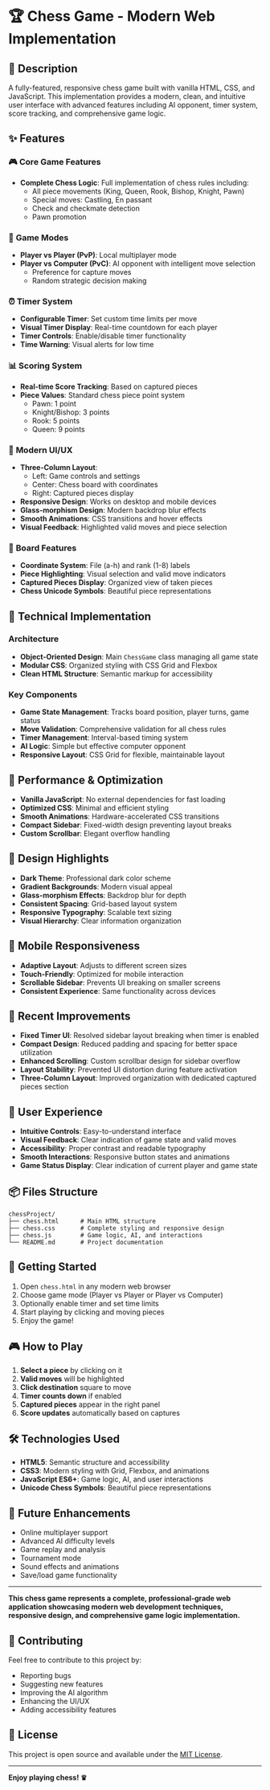 # 🏆 **Chess Game - Modern Web Implementation**

## 📝 **Description**

A fully-featured, responsive chess game built with vanilla HTML, CSS, and JavaScript. This implementation provides a modern, clean, and intuitive user interface with advanced features including AI opponent, timer system, score tracking, and comprehensive game logic.

## ✨ **Features**

### 🎮 **Core Game Features**

- **Complete Chess Logic**: Full implementation of chess rules including:
  - All piece movements (King, Queen, Rook, Bishop, Knight, Pawn)
  - Special moves: Castling, En passant
  - Check and checkmate detection
  - Pawn promotion

### 🎯 **Game Modes**

- **Player vs Player (PvP)**: Local multiplayer mode
- **Player vs Computer (PvC)**: AI opponent with intelligent move selection
  - Preference for capture moves
  - Random strategic decision making

### ⏰ **Timer System**

- **Configurable Timer**: Set custom time limits per move
- **Visual Timer Display**: Real-time countdown for each player
- **Timer Controls**: Enable/disable timer functionality
- **Time Warning**: Visual alerts for low time

### 📊 **Scoring System**

- **Real-time Score Tracking**: Based on captured pieces
- **Piece Values**: Standard chess piece point system
  - Pawn: 1 point
  - Knight/Bishop: 3 points
  - Rook: 5 points
  - Queen: 9 points

### 🎨 **Modern UI/UX**

- **Three-Column Layout**:
  - Left: Game controls and settings
  - Center: Chess board with coordinates
  - Right: Captured pieces display
- **Responsive Design**: Works on desktop and mobile devices
- **Glass-morphism Design**: Modern backdrop blur effects
- **Smooth Animations**: CSS transitions and hover effects
- **Visual Feedback**: Highlighted valid moves and piece selection

### 🎯 **Board Features**

- **Coordinate System**: File (a-h) and rank (1-8) labels
- **Piece Highlighting**: Visual selection and valid move indicators
- **Captured Pieces Display**: Organized view of taken pieces
- **Chess Unicode Symbols**: Beautiful piece representations

## 🔧 **Technical Implementation**

### **Architecture**

- **Object-Oriented Design**: Main `ChessGame` class managing all game state
- **Modular CSS**: Organized styling with CSS Grid and Flexbox
- **Clean HTML Structure**: Semantic markup for accessibility

### **Key Components**

- **Game State Management**: Tracks board position, player turns, game status
- **Move Validation**: Comprehensive validation for all chess rules
- **Timer Management**: Interval-based timing system
- **AI Logic**: Simple but effective computer opponent
- **Responsive Layout**: CSS Grid for flexible, maintainable layout

## 🚀 **Performance & Optimization**

- **Vanilla JavaScript**: No external dependencies for fast loading
- **Optimized CSS**: Minimal and efficient styling
- **Smooth Animations**: Hardware-accelerated CSS transitions
- **Compact Sidebar**: Fixed-width design preventing layout breaks
- **Custom Scrollbar**: Elegant overflow handling

## 🎨 **Design Highlights**

- **Dark Theme**: Professional dark color scheme
- **Gradient Backgrounds**: Modern visual appeal
- **Glass-morphism Effects**: Backdrop blur for depth
- **Consistent Spacing**: Grid-based layout system
- **Responsive Typography**: Scalable text sizing
- **Visual Hierarchy**: Clear information organization

## 📱 **Mobile Responsiveness**

- **Adaptive Layout**: Adjusts to different screen sizes
- **Touch-Friendly**: Optimized for mobile interaction
- **Scrollable Sidebar**: Prevents UI breaking on smaller screens
- **Consistent Experience**: Same functionality across devices

## 🔄 **Recent Improvements**

- **Fixed Timer UI**: Resolved sidebar layout breaking when timer is enabled
- **Compact Design**: Reduced padding and spacing for better space utilization
- **Enhanced Scrolling**: Custom scrollbar design for sidebar overflow
- **Layout Stability**: Prevented UI distortion during feature activation
- **Three-Column Layout**: Improved organization with dedicated captured pieces section

## 🎯 **User Experience**

- **Intuitive Controls**: Easy-to-understand interface
- **Visual Feedback**: Clear indication of game state and valid moves
- **Accessibility**: Proper contrast and readable typography
- **Smooth Interactions**: Responsive button states and animations
- **Game Status Display**: Clear indication of current player and game state

## 📦 **Files Structure**

```
chessProject/
├── chess.html      # Main HTML structure
├── chess.css       # Complete styling and responsive design
├── chess.js        # Game logic, AI, and interactions
└── README.md       # Project documentation
```

## 🚀 **Getting Started**

1. Open `chess.html` in any modern web browser
2. Choose game mode (Player vs Player or Player vs Computer)
3. Optionally enable timer and set time limits
4. Start playing by clicking and moving pieces
5. Enjoy the game!

## 🎮 **How to Play**

1. **Select a piece** by clicking on it
2. **Valid moves** will be highlighted
3. **Click destination** square to move
4. **Timer counts down** if enabled
5. **Captured pieces** appear in the right panel
6. **Score updates** automatically based on captures

## 🛠 **Technologies Used**

- **HTML5**: Semantic structure and accessibility
- **CSS3**: Modern styling with Grid, Flexbox, and animations
- **JavaScript ES6+**: Game logic, AI, and user interactions
- **Unicode Chess Symbols**: Beautiful piece representations

## 🎯 **Future Enhancements**

- Online multiplayer support
- Advanced AI difficulty levels
- Game replay and analysis
- Tournament mode
- Sound effects and animations
- Save/load game functionality

---

**This chess game represents a complete, professional-grade web application showcasing modern web development techniques, responsive design, and comprehensive game logic implementation.**

## 🤝 **Contributing**

Feel free to contribute to this project by:

- Reporting bugs
- Suggesting new features
- Improving the AI algorithm
- Enhancing the UI/UX
- Adding accessibility features

## 📄 **License**

This project is open source and available under the [MIT License](LICENSE).

---

**Enjoy playing chess! ♛**
